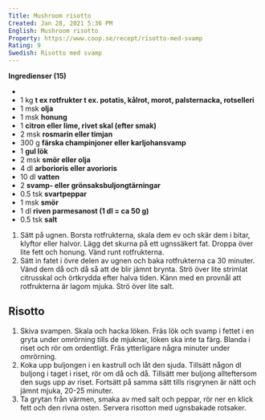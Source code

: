 ```yaml
---
Title: Mushroom risotto
Created: Jan 28, 2021 5:36 PM
English: Mushroom risotto
Property: https://www.coop.se/recept/risotto-med-svamp
Rating: 9
Swedish: Risotto med svamp
---
```

**Ingredienser (15)** 

- 
- 1 kg **t ex rotfrukter t ex. potatis, kålrot, morot, palsternacka, rotselleri**
- 1 msk **olja**
- 1 msk **honung**
- 1 **citron eller lime, rivet skal (efter smak)**
- 2 msk **rosmarin eller timjan**
- 300 g **färska champinjoner eller karljohansvamp**
- 1 **gul lök**
- 2 msk **smör eller olja**
- 4 dl **arborioris eller avorioris**
- 10 dl **vatten**
- 2 **svamp- eller grönsaksbuljongtärningar**
- 0.5 tsk **svartpeppar**
- 1 msk **smör**
- 1 dl **riven parmesanost (1 dl = ca 50 g)**
- 0.5 tsk **salt**

1. Sätt på ugnen. Borsta rotfrukterna, skala dem ev och skär dem i bitar, klyftor eller halvor. Lägg det skurna på ett ugnssäkert fat. Droppa över lite fett och honung. Vänd runt rotfrukterna.
2. Sätt in fatet i övre delen av ugnen och baka rotfrukterna ca 30 minuter. Vänd dem då och då så att de blir jämnt brynta. Strö över lite strimlat citrusskal och örtkrydda efter halva tiden. Känn med en provnål att rotfrukterna är lagom mjuka. Strö över lite salt.

## **Risotto**

1. Skiva svampen. Skala och hacka löken. Fräs lök och svamp i fettet i en gryta under omrörning tills de mjuknar, löken ska inte ta färg. Blanda i riset och rör om ordentligt. Fräs ytterligare några minuter under omrörning.
2. Koka upp buljongen i en kastrull och låt den sjuda. Tillsätt någon dl buljong i taget i riset, rör om då och då. Tillsätt mer buljong allteftersom den sugs upp av riset. Fortsätt på samma sätt tills risgrynen är nätt och jämnt mjuka, 20-25 minuter.
3. Ta grytan från värmen, smaka av med salt och peppar, rör ner en klick fett och den rivna osten. Servera risotton med ugnsbakade rotsaker.